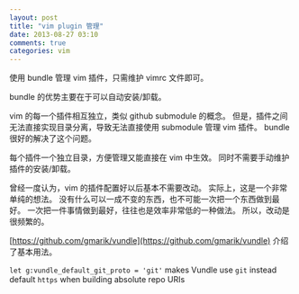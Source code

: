 ```yaml
---
layout: post
title: "vim plugin 管理"
date: 2013-08-27 03:10
comments: true
categories: vim
---
```


使用 bundle 管理 vim 插件，只需维护 vimrc 文件即可。

<!--more-->

bundle 的优势主要在于可以自动安装/卸载。

vim 的每一个插件相互独立，类似 github submodule 的概念。
但是，插件之间无法直接实现目录分离，导致无法直接使用 submodule 管理 vim 插件。
bundle 很好的解决了这个问题。

每个插件一个独立目录，方便管理又能直接在 vim 中生效。
同时不需要手动维护插件的安装/卸载。

曾经一度认为，vim 的插件配置好以后基本不需要改动。
实际上，这是一个非常单纯的想法。
没有什么可以一成不变的东西，也不可能一次把一个东西做到最好。
一次把一件事情做到最好，往往也是效率非常低的一种做法。
所以，改动是很频繁的。

[https://github.com/gmarik/vundle](https://github.com/gmarik/vundle) 介绍了基本用法。

`let g:vundle_default_git_proto = 'git'` 
makes Vundle use `git` instead default `https` when building absolute repo URIs

